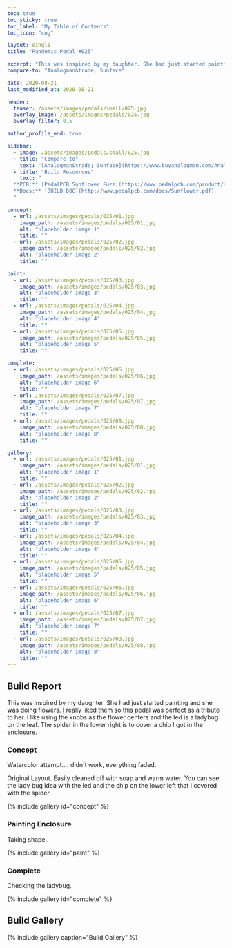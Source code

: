 ```yaml
---
toc: true
toc_sticky: true
toc_label: "My Table of Contents"
toc_icon: "cog"

layout: single
title: "Pandemic Pedal #025"

excerpt: "This was inspired by my daughter. She had just started painting and she was doing flowers. I really liked them so this pedal was perfect as a tribute to her. I like using the knobs as the flower centers and the led is a ladybug on the leaf. The spider in the lower right is to cover a chip I got in the enclosure."
compare-to: "Analogman&trade; Sunface"

date: 2020-08-21
last_modified_at: 2020-08-21

header:
  teaser: /assets/images/pedals/small/025.jpg
  overlay_image: /assets/images/pedals/025.jpg
  overlay_filter: 0.5

author_profile_end: true

sidebar:
  - image: /assets/images/pedals/small/025.jpg
  - title: "Compare to"
    text: "[Analogman&trade; Sunface](https://www.buyanalogman.com/Analog_Man_Sun_Face_p/am-sun-face.htm)"
  - title: "Build Resources"
    text: "
  **PCB:** [PedalPCB Sunflower Fuzz](https://www.pedalpcb.com/product/sunflower/)<br>
  **Docs:** [BUILD DOC](http://www.pedalpcb.com/docs/Sunflower.pdf)
  "

concept:
  - url: /assets/images/pedals/025/01.jpg
    image_path: /assets/images/pedals/025/01.jpg
    alt: "placeholder image 1"
    title: ""
  - url: /assets/images/pedals/025/02.jpg
    image_path: /assets/images/pedals/025/02.jpg
    alt: "placeholder image 2"
    title: ""

paint:
  - url: /assets/images/pedals/025/03.jpg
    image_path: /assets/images/pedals/025/03.jpg
    alt: "placeholder image 3"
    title: ""
  - url: /assets/images/pedals/025/04.jpg
    image_path: /assets/images/pedals/025/04.jpg
    alt: "placeholder image 4"
    title: ""
  - url: /assets/images/pedals/025/05.jpg
    image_path: /assets/images/pedals/025/05.jpg
    alt: "placeholder image 5"
    title: ""

complete:
  - url: /assets/images/pedals/025/06.jpg
    image_path: /assets/images/pedals/025/06.jpg
    alt: "placeholder image 6"
    title: ""
  - url: /assets/images/pedals/025/07.jpg
    image_path: /assets/images/pedals/025/07.jpg
    alt: "placeholder image 7"
    title: ""
  - url: /assets/images/pedals/025/08.jpg
    image_path: /assets/images/pedals/025/08.jpg
    alt: "placeholder image 8"
    title: ""

gallery:
  - url: /assets/images/pedals/025/01.jpg
    image_path: /assets/images/pedals/025/01.jpg
    alt: "placeholder image 1"
    title: ""
  - url: /assets/images/pedals/025/02.jpg
    image_path: /assets/images/pedals/025/02.jpg
    alt: "placeholder image 2"
    title: ""
  - url: /assets/images/pedals/025/03.jpg
    image_path: /assets/images/pedals/025/03.jpg
    alt: "placeholder image 3"
    title: ""
  - url: /assets/images/pedals/025/04.jpg
    image_path: /assets/images/pedals/025/04.jpg
    alt: "placeholder image 4"
    title: ""
  - url: /assets/images/pedals/025/05.jpg
    image_path: /assets/images/pedals/025/05.jpg
    alt: "placeholder image 5"
    title: ""
  - url: /assets/images/pedals/025/06.jpg
    image_path: /assets/images/pedals/025/06.jpg
    alt: "placeholder image 6"
    title: ""
  - url: /assets/images/pedals/025/07.jpg
    image_path: /assets/images/pedals/025/07.jpg
    alt: "placeholder image 7"
    title: ""
  - url: /assets/images/pedals/025/08.jpg
    image_path: /assets/images/pedals/025/08.jpg
    alt: "placeholder image 8"
    title: ""
---
```


## Build Report ##

This was inspired by my daughter. She had just started painting and she was doing flowers. I really liked them so this pedal was perfect as a tribute to her. I like using the knobs as the flower centers and the led is a ladybug on the leaf. The spider in the lower right is to cover a chip I got in the enclosure.

### Concept ###

Watercolor attempt.... didn't work, everything faded.

Original Layout. Easily cleaned off with soap and warm water. You can see the lady bug idea with the led and the chip on the lower left that I covered with the spider.

{% include gallery id="concept" %}

### Painting Enclosure ###

Taking shape.

{% include gallery id="paint" %}

### Complete ###

Checking the ladybug.

{% include gallery id="complete" %}

## Build Gallery ##

{% include gallery caption="Build Gallery" %}
